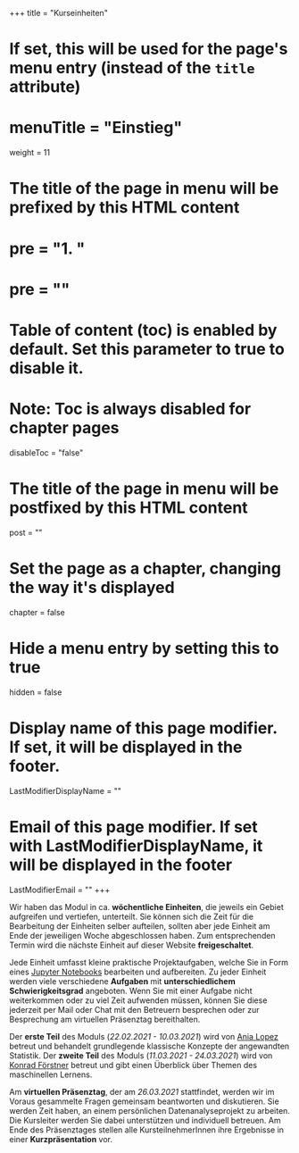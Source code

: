 +++
title = "Kurseinheiten"
# If set, this will be used for the page's menu entry (instead of the `title` attribute)
# menuTitle = "Einstieg"
weight = 11
# The title of the page in menu will be prefixed by this HTML content
# pre = "<b>1. </b>"
# pre = "<i class='fab fa-github'></i>"
# Table of content (toc) is enabled by default. Set this parameter to true to disable it.
# Note: Toc is always disabled for chapter pages
disableToc = "false"
# The title of the page in menu will be postfixed by this HTML content
post = ""
# Set the page as a chapter, changing the way it's displayed
chapter = false
# Hide a menu entry by setting this to true
hidden = false
# Display name of this page modifier. If set, it will be displayed in the footer.
LastModifierDisplayName = ""
# Email of this page modifier. If set with LastModifierDisplayName, it will be displayed in the footer
LastModifierEmail = ""
+++

Wir haben das Modul in ca. **wöchentliche Einheiten**, die jeweils ein Gebiet aufgreifen und vertiefen, unterteilt. Sie können sich die Zeit für die Bearbeitung der Einheiten selber aufteilen, sollten aber jede Einheit am Ende der jeweiligen Woche abgeschlossen haben. Zum entsprechenden Termin wird die nächste Einheit auf dieser Website **freigeschaltet**.

Jede Einheit umfasst kleine praktische Projektaufgaben, welche Sie in Form eines [Jupyter Notebooks](https://jupyter.org/) bearbeiten und aufbereiten. Zu jeder Einheit werden viele verschiedene **Aufgaben** mit **unterschiedlichem Schwierigkeitsgrad** angeboten. Wenn Sie mit einer Aufgabe nicht weiterkommen oder zu viel Zeit aufwenden müssen, können Sie diese jederzeit per Mail oder Chat mit den Betreuern besprechen oder zur Besprechung am virtuellen Präsenztag bereithalten.

Der **erste Teil** des Moduls (*22.02.2021 - 10.03.2021*) wird von [Ania Lopez](mailto:ania.lopez@uni-due.de) betreut und behandelt grundlegende klassische Konzepte der angewandten Statistik. Der **zweite Teil** des Moduls (*11.03.2021 - 24.03.2021*) wird von [Konrad Förstner](mailto:foerstner@zbmed.de) betreut und gibt einen Überblick über Themen des maschinellen Lernens.

Am **virtuellen Präsenztag**, der am *26.03.2021* stattfindet, werden wir im Voraus gesammelte Fragen gemeinsam beantworten und diskutieren. Sie werden Zeit haben, an einem persönlichen Datenanalyseprojekt zu arbeiten. Die Kursleiter werden Sie dabei unterstützen und individuell betreuen. Am Ende des Präsenztages stellen alle KursteilnehmerInnen ihre Ergebnisse in einer **Kurzpräsentation** vor.
